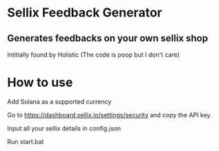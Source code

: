# Sellix Feedback Generator
## Generates feedbacks on your own sellix shop
Intitially found by Holistic (The code is poop but I don't care)

# How to use
Add Solana as a supported currency

Go to https://dashboard.sellix.io/settings/security and copy the API key.

Input all your sellix details in config.json

Run start.bat
